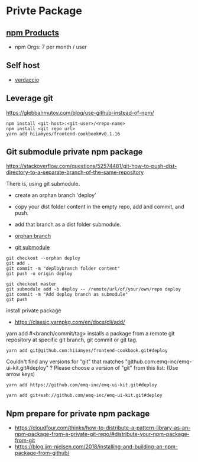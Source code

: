 # Privte Package

## [npm Products](https://www.npmjs.com/products)

- npm Orgs: 7 per month / user

## Self host

- [verdaccio](https://github.com/verdaccio/verdaccio)

## Leverage git

https://glebbahmutov.com/blog/use-github-instead-of-npm/

```
npm install <git-host>:<git-user>/<repo-name>
npm install <git repo url>
yarn add hiiamyes/frontend-cookbook#v0.1.16
```

## Git submodule private npm package

https://stackoverflow.com/questions/52574481/git-how-to-push-dist-directory-to-a-separate-branch-of-the-same-repository

There is, using git submodule.

- create an orphan branch 'deploy'
- copy your dist folder content in the empty repo, add and commit, and push.
- add that branch as a dist folder submodule.

- [orphan branch](https://git-scm.com/docs/git-checkout#Documentation/git-checkout.txt---orphanltnewbranchgt)

- [git submodule](https://git-scm.com/docs/git-submodule)

```
git checkout --orphan deploy
git add .
git commit -m "deploybranch folder content"
git push -u origin deploy

git checkout master
git submodule add -b deploy -- /remote/url/of/your/own/repo deploy
git commit -m "Add deploy branch as submodule"
git push
```

install private package

- https://classic.yarnpkg.com/en/docs/cli/add/

yarn add <git remote url>#<branch/commit/tag> installs a package from a remote git repository at specific git branch, git commit or git tag.

```
yarn add git@github.com:hiiamyes/frontend-cookbook.git#deploy
```

Couldn't find any versions for "git" that matches "github.com:emq-inc/emq-ui-kit.git#deploy"
? Please choose a version of "git" from this list: (Use arrow keys)

```
yarn add https://github.com/emq-inc/emq-ui-kit.git#deploy
```

```
yarn add git+ssh://github.com/emq-inc/emq-ui-kit.git#deploy
```

## Npm prepare for private npm package

- https://cloudfour.com/thinks/how-to-distribute-a-pattern-library-as-an-npm-package-from-a-private-git-repo/#distribute-your-npm-package-from-git
- https://blog.jim-nielsen.com/2018/installing-and-building-an-npm-package-from-github/